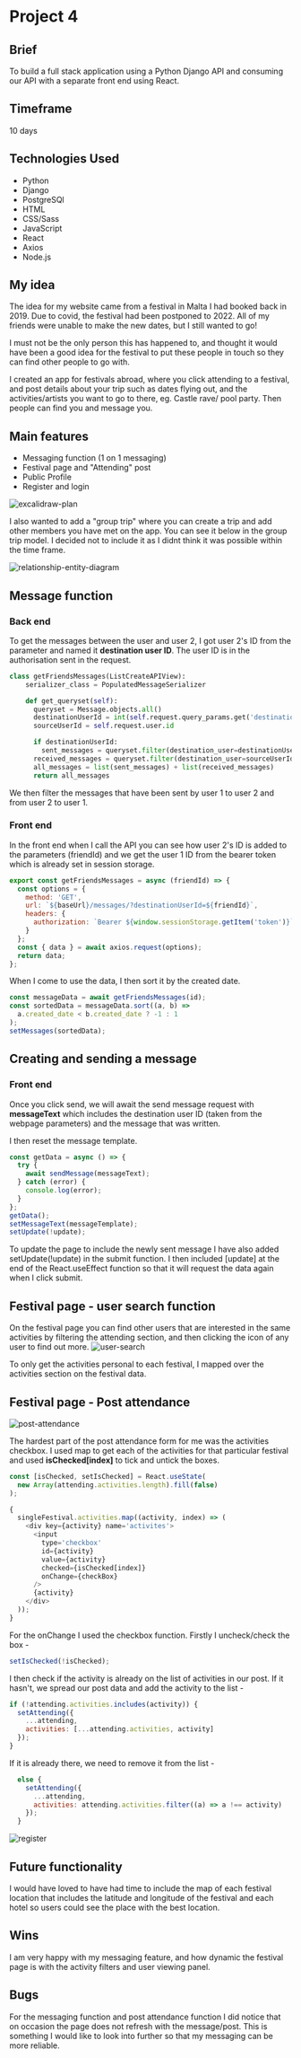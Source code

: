 # Project 4

## Brief

To build a full stack application using a Python Django API and consuming our API with a separate front end using React.

## Timeframe

10 days

## Technologies Used

- Python
- Django
- PostgreSQl
- HTML
- CSS/Sass
- JavaScript
- React
- Axios
- Node.js

## My idea

The idea for my website came from a festival in Malta I had booked back in 2019. Due to covid, the festival had been postponed to 2022. All of my friends were unable to make the new dates, but I still wanted to go!

I must not be the only person this has happened to, and thought it would have been a good idea for the festival to put these people in touch so they can find other people to go with.

I created an app for festivals abroad, where you click attending to a festival, and post details about your trip such as dates flying out, and the activities/artists you want to go to there, eg. Castle rave/ pool party. Then people can find you and message you.

## Main features

- Messaging function (1 on 1 messaging)
- Festival page and "Attending" post
- Public Profile
- Register and login

![excalidraw-plan](./readme/excalidraw.png)

I also wanted to add a "group trip" where you can create a trip and add other members you have met on the app. You can see it below in the group trip model. I decided not to include it as I didnt think it was possible within the time frame.

![relationship-entity-diagram](./readme/relationship-entity-diagram.png)

## Message function

### Back end

To get the messages between the user and user 2, I got user 2's ID from the parameter and named it **destination user ID**. The user ID is in the authorisation sent in the request.

```python
class getFriendsMessages(ListCreateAPIView):
    serializer_class = PopulatedMessageSerializer

    def get_queryset(self):
      queryset = Message.objects.all()
      destinationUserId = int(self.request.query_params.get('destinationUserId'))
      sourceUserId = self.request.user.id

      if destinationUserId:
        sent_messages = queryset.filter(destination_user=destinationUserId, source_user=sourceUserId)
      received_messages = queryset.filter(destination_user=sourceUserId, source_user=destinationUserId)
      all_messages = list(sent_messages) + list(received_messages)
      return all_messages
```

We then filter the messages that have been sent by user 1 to user 2 and from user 2 to user 1.

### Front end

In the front end when I call the API you can see how user 2's ID is added to the parameters (friendId) and we get the user 1 ID from the bearer token which is already set in session storage.

```javascript
export const getFriendsMessages = async (friendId) => {
  const options = {
    method: 'GET',
    url: `${baseUrl}/messages/?destinationUserId=${friendId}`,
    headers: {
      authorization: `Bearer ${window.sessionStorage.getItem('token')}`
    }
  };
  const { data } = await axios.request(options);
  return data;
};
```

When I come to use the data, I then sort it by the created date.

```javascript
const messageData = await getFriendsMessages(id);
const sortedData = messageData.sort((a, b) =>
  a.created_date < b.created_date ? -1 : 1
);
setMessages(sortedData);
```

## Creating and sending a message

### Front end

Once you click send, we will await the send message request with **messageText** which includes the destination user ID (taken from the webpage parameters) and the message that was written.

I then reset the message template.

```javascript
const getData = async () => {
  try {
    await sendMessage(messageText);
  } catch (error) {
    console.log(error);
  }
};
getData();
setMessageText(messageTemplate);
setUpdate(!update);
```

To update the page to include the newly sent message I have also added setUpdate(!update) in the submit function. I then included [update] at the end of the React.useEffect function so that it will request the data again when I click submit.

## Festival page - user search function

On the festival page you can find other users that are interested in the same activities by filtering the attending section, and then clicking the icon of any user to find out more.
![user-search](./readme/usersearch.gif)

To only get the activities personal to each festival, I mapped over the activities section on the festival data.

## Festival page - Post attendance

![post-attendance](./readme/post-attendance.gif)

The hardest part of the post attendance form for me was the activities checkbox. I used map to get each of the activities for that particular festival and used **isChecked[index]** to tick and untick the boxes.

```javascript
const [isChecked, setIsChecked] = React.useState(
  new Array(attending.activities.length).fill(false)
);
```

```javascript
{
  singleFestival.activities.map((activity, index) => (
    <div key={activity} name='activites'>
      <input
        type='checkbox'
        id={activity}
        value={activity}
        checked={isChecked[index]}
        onChange={checkBox}
      />
      {activity}
    </div>
  ));
}
```

For the onChange I used the checkbox function. Firstly I uncheck/check the box -

```javascript
setIsChecked(!isChecked);
```

I then check if the activity is already on the list of activities in our post. If it hasn't, we spread our post data and add the activity to the list -

```javascript
if (!attending.activities.includes(activity)) {
  setAttending({
    ...attending,
    activities: [...attending.activities, activity]
  });
}
```

If it is already there, we need to remove it from the list -

```javascript
  else {
    setAttending({
      ...attending,
      activities: attending.activities.filter((a) => a !== activity)
    });
  }
```

![register](./readme/register.gif)

## Future functionality

I would have loved to have had time to include the map of each festival location that includes the latitude and longitude of the festival and each hotel so users could see the place with the best location.

## Wins

I am very happy with my messaging feature, and how dynamic the festival page is with the activity filters and user viewing panel.

## Bugs

For the messaging function and post attendance function I did notice that on occasion the page does not refresh with the message/post. This is something I would like to look into further so that my messaging can be more reliable.
